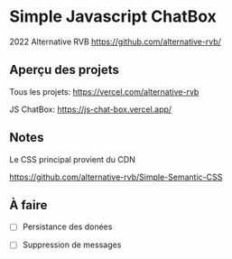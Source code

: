 # Simple Javascript ChatBox

2022 Alternative RVB  https://github.com/alternative-rvb/ 

## Aperçu des projets

Tous les projets: https://vercel.com/alternative-rvb

JS ChatBox: https://js-chat-box.vercel.app/

## Notes

Le CSS principal provient du CDN

https://github.com/alternative-rvb/Simple-Semantic-CSS

## À faire

- [ ] Persistance des donées
- [ ] Suppression de messages


